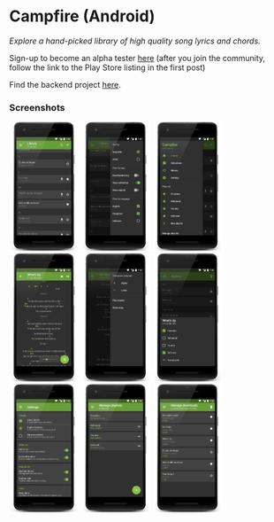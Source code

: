 # Campfire (Android)
*Explore a hand-picked library of high quality song lyrics and chords.*

Sign-up to become an alpha tester [here](https://plus.google.com/communities/104615840487719249096?sqinv=SVFINUg1WlM4cTdqVWwtc2sxSllsU0xUSUpDd2xn) (after you join the community, follow the link to the Play Store listing in the first post)

Find the backend project [here](https://github.com/pandulapeter/campfire-backend).

### Screenshots
<img src="screenshots/01.png" width="25%" /> <img src="screenshots/02.png" width="25%" /> <img src="screenshots/03.png" width="25%" />
<img src="screenshots/04.png" width="25%" /> <img src="screenshots/05.png" width="25%" /> <img src="screenshots/06.png" width="25%" />
<img src="screenshots/07.png" width="25%" /> <img src="screenshots/08.png" width="25%" /> <img src="screenshots/09.png" width="25%" />